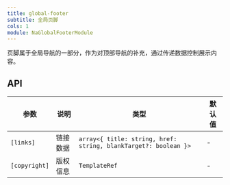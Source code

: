```yaml
---
title: global-footer
subtitle: 全局页脚
cols: 1
module: NaGlobalFooterModule
---
```


页脚属于全局导航的一部分，作为对顶部导航的补充，通过传递数据控制展示内容。

## API

参数 | 说明 | 类型 | 默认值
----|------|-----|------
`[links]` | 链接数据 | `array<{ title: string, href: string, blankTarget?: boolean }>` | -
`[copyright]` | 版权信息 | `TemplateRef` | -
